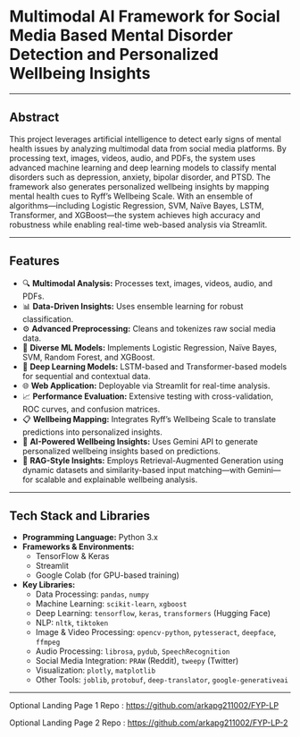 # Multimodal AI Framework for Social Media Based Mental Disorder Detection and Personalized Wellbeing Insights

---

## Abstract

This project leverages artificial intelligence to detect early signs of mental health issues by analyzing multimodal data from social media platforms. By processing text, images, videos, audio, and PDFs, the system uses advanced machine learning and deep learning models to classify mental disorders such as depression, anxiety, bipolar disorder, and PTSD. The framework also generates personalized wellbeing insights by mapping mental health cues to Ryff’s Wellbeing Scale. With an ensemble of algorithms—including Logistic Regression, SVM, Naïve Bayes, LSTM, Transformer, and XGBoost—the system achieves high accuracy and robustness while enabling real-time web-based analysis via Streamlit.

---

## Features

- 🔍 **Multimodal Analysis:** Processes text, images, videos, audio, and PDFs.
- 📊 **Data-Driven Insights:** Uses ensemble learning for robust classification.
- ⚙️ **Advanced Preprocessing:** Cleans and tokenizes raw social media data.
- 🧠 **Diverse ML Models:** Implements Logistic Regression, Naïve Bayes, SVM, Random Forest, and XGBoost.
- 🤖 **Deep Learning Models:** LSTM-based and Transformer-based models for sequential and contextual data.
- 🌐 **Web Application:** Deployable via Streamlit for real-time analysis.
- 📈 **Performance Evaluation:** Extensive testing with cross-validation, ROC curves, and confusion matrices.
- 📋 **Wellbeing Mapping:** Integrates Ryff’s Wellbeing Scale to translate predictions into personalized insights.
- 🧠 **AI-Powered Wellbeing Insights:** Uses Gemini API to generate personalized wellbeing insights based on predictions.
- 🔁 **RAG-Style Insights:** Employs Retrieval-Augmented Generation using dynamic datasets and similarity-based input matching—with Gemini—for scalable and explainable wellbeing analysis.

---

## Tech Stack and Libraries

- **Programming Language:** Python 3.x
- **Frameworks & Environments:**  
  - TensorFlow & Keras  
  - Streamlit  
  - Google Colab (for GPU-based training)
- **Key Libraries:**  
  - Data Processing: `pandas`, `numpy`  
  - Machine Learning: `scikit-learn`, `xgboost`  
  - Deep Learning: `tensorflow`, `keras`, `transformers` (Hugging Face)  
  - NLP: `nltk`, `tiktoken`  
  - Image & Video Processing: `opencv-python`, `pytesseract`, `deepface`, `ffmpeg`  
  - Audio Processing: `librosa`, `pydub`, `SpeechRecognition`  
  - Social Media Integration: `PRAW` (Reddit), `tweepy` (Twitter)  
  - Visualization: `plotly`, `matplotlib`  
  - Other Tools: `joblib`, `protobuf`, `deep-translator`, `google-generativeai`

---

Optional Landing Page 1 Repo : https://github.com/arkapg211002/FYP-LP

Optional Landing Page 2 Repo : https://github.com/arkapg211002/FYP-LP-2
